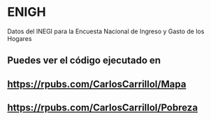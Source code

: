 # ENIGH
Datos del INEGI para la Encuesta Nacional de Ingreso y Gasto de los Hogares

## Puedes ver el código ejecutado en 
## https://rpubs.com/CarlosCarrillol/Mapa
## https://rpubs.com/CarlosCarrillol/Pobreza
